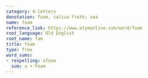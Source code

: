 ```yaml
---
category: 4-letters
denotation: foam, saliva froth; sea
name: foam
reference_link: https://www.etymonline.com/word/foam
root_language: Old English
root_name: fam
title: foam
type: free
word_sums:
- respelling: afoam
  sum: a + Foam
---
```

